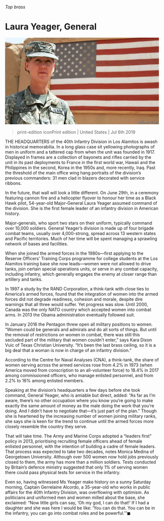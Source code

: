###### Top brass

# Laura Yeager, General 

![image](images/20190706_USP007_0.jpg) 

> print-edition iconPrint edition | United States | Jul 6th 2019 

THE HEADQUARTERS of the 40th Infantry Division in Los Alamitos is awash in historical memorabilia. In a long glass case sit yellowing photographs of men in uniform and a tattered cap from when the unit was founded in 1917. Displayed in frames are a collection of bayonets and rifles carried by the unit in its past deployments to France in the first world war, Hawaii and the Philippines in the second, Korea in the 1950s and, more recently, Iraq. Past the threshold of the main office wing hang portraits of the division’s previous commanders: 31 men clad in blazers decorated with service ribbons. 

In the future, that wall will look a little different. On June 29th, in a ceremony featuring cannon fire and a helicopter flyover to honour her time as a Black Hawk pilot, 54-year-old Major-General Laura Yeager assumed command of the division. She is the first female leader of an infantry division in American history. 

Major-generals, who sport two stars on their uniform, typically command over 10,000 soldiers. General Yeager’s division is made up of four brigade combat teams, usually over 4,000-strong, spread across 13 western states and Pacific territories. Much of her time will be spent managing a sprawling network of bases and facilities. 

When she joined the armed forces in the 1980s—first applying to the Reserve Officers’ Training Corps programme for college students at the Los Alamitos training base she now leads—women were not allowed to drive tanks, join certain special operations units, or serve in any combat capacity, including infantry, which generally engages the enemy at closer range than artillery and tanks. 

In 1997 a study by the RAND Corporation, a think-tank with close ties to America’s armed forces, found that the integration of women into the armed forces did not degrade readiness, cohesion and morale, despite dire warnings that all three would suffer. Yet progress was slow. Until 2000, Canada was the only NATO country which accepted women into combat arms. In 2013 the Obama administration eventually followed suit. 

In January 2016 the Pentagon threw open all military positions to women. “Women could be generals and admirals and do all sorts of things. But until the removal of restrictions on women in combat, there was still this secluded part of the military that women couldn’t enter,” says Kara Dixon Vuic of Texas Christian University. “It’s been the last brass ceiling, so it is a big deal that a woman is now in charge of an infantry division.” 

According to the Centre for Naval Analyses (CNA), a think-tank, the share of women serving across the armed services rose from 4.2% in 1973 (when America moved from conscription to an all-volunteer force) to 18.4% in 2017 among commissioned officers, who manage enlisted personnel, and from 2.2% to 16% among enlisted members. 

Speaking at the division’s headquarters a few days before she took command, General Yeager, who is amiable but direct, added: “As far as I’m aware, there’s no other occupation where you know you’re going to make exactly the same amount of money as the male doing the work that you’re doing. And I didn’t have to negotiate that—it’s just part of the plan.” Though she is heartened by the increasing number of women joining military ranks, she says she is keen for the trend to continue until the armed forces more closely resemble the country they serve. 

That will take time. The Army and Marine Corps adopted a “leaders first” policy in 2013, prioritising recruiting female officers ahead of female enlisted personnel, with the intention of building a cadre of female leaders. That process was expected to take two decades, notes Monica Medina of Georgetown University. Although over 500 women now hold jobs previously closed to them, the army has more than a million soldiers. Tests conducted by Britain’s defence ministry suggested that only 1% of serving women there could pass physical tests for service in the infantry. 

Even so, having witnessed Ms Yeager make history on a sunny Saturday morning, Captain Gerrelaine Alcordo, a 35-year-old who works in public affairs for the 40th Infantry Division, was overflowing with optimism. As politicians and uniformed men and women milled about the base, she exclaimed: “Now little girls can say, ‘Oh my god, I can do that!’ If I had a daughter and she was here I would be like: ‘You can do that. You can be in the infantry, you can go into combat roles and be powerful.’”◼ 

